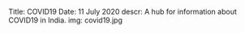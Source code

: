 Title: COVID19
Date: 11 July 2020
descr: A hub for information about COVID19 in India.
img: covid19.jpg
